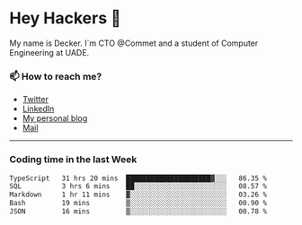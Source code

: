 # Hey Hackers 👋

My name is Decker. I`m CTO @Commet and a student of Computer Engineering at UADE.

### 📫 How to reach me?
- [Twitter](https://x.com/0xDecker) 
- [LinkedIn](https://www.linkedin.com/in/decker-urbano/) 
- [My personal blog](http://decker.sh) 
- [Mail](mailto:me@decker.sh)

---

### Coding time in the last Week

<!--START_SECTION:waka-->

```txt
TypeScript   31 hrs 20 mins  █████████████████████▓░░░   86.35 %
SQL          3 hrs 6 mins    ██░░░░░░░░░░░░░░░░░░░░░░░   08.57 %
Markdown     1 hr 11 mins    ▓░░░░░░░░░░░░░░░░░░░░░░░░   03.26 %
Bash         19 mins         ▒░░░░░░░░░░░░░░░░░░░░░░░░   00.90 %
JSON         16 mins         ▒░░░░░░░░░░░░░░░░░░░░░░░░   00.78 %
```

<!--END_SECTION:waka-->

